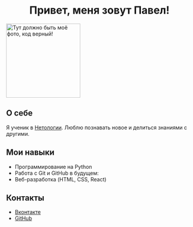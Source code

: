 <h1 style="text-align: center;"><b>Привет, меня зовут Павел!</b></h1>

<img src="C:\Users\Павел\Desktop\Pahankov_Page\DSC_3333.jpg" alt="Тут должно быть моё фото, код верный!" width="200" height="200"/>

## О себе
Я ученик в [Нетологии](https://netology.ru/). Люблю познавать новое и делиться знаниями с другими.

## Мои навыки
- Программирование на Python
- Работа с Git и GitHub
в будущем:
- Веб-разработка (HTML, CSS, React)

## Контакты
- [Вконтакте](https://vk.com/pahankov)
- [GitHub](https://github.com/pahankov)
